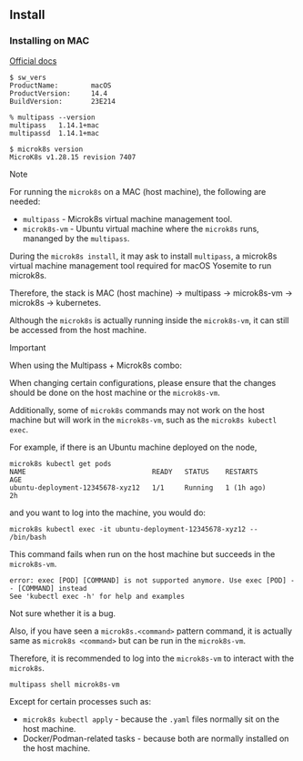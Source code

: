 ## Install

### Installing on MAC

[Official docs](https://microk8s.io/docs/install-macos)

```
$ sw_vers
ProductName:		macOS
ProductVersion:		14.4
BuildVersion:		23E214

% multipass --version
multipass   1.14.1+mac
multipassd  1.14.1+mac

$ microk8s version
MicroK8s v1.28.15 revision 7407
```

> [!NOTE]
> For running the `microk8s` on a MAC (host machine), the following are needed:
> * `multipass` - Microk8s virtual machine management tool.
> * `microk8s-vm` - Ubuntu virtual machine where the `microk8s` runs, mananged by the `multipass`.
> 
> During the `microk8s install`, it may ask to install `multipass`, a microk8s virtual machine management tool required for macOS Yosemite to run microk8s.
> 
> Therefore, the stack is MAC (host machine) -> multipass -> microk8s-vm -> microk8s -> kubernetes.
>
> Although the `microk8s` is actually running inside the `microk8s-vm`, it can still be accessed from the host machine.

> [!IMPORTANT]
> When using the Multipass + Microk8s combo:
>
> When changing certain configurations, please ensure that the changes should be done on the host machine or the `microk8s-vm`.
> 
> Additionally, some of `microk8s` commands may not work on the host machine but will work in the `microk8s-vm`, such as the `microk8s kubectl exec`.
> 
> For example, if there is an Ubuntu machine deployed on the node,
> 
> ```
> microk8s kubectl get pods    
> NAME                               READY   STATUS    RESTARTS        AGE
> ubuntu-deployment-12345678-xyz12   1/1     Running   1 (1h ago)      2h
> ```
> 
> and you want to log into the machine, you would do:
> 
> ```
> microk8s kubectl exec -it ubuntu-deployment-12345678-xyz12 -- /bin/bash
> ```
> 
> This command fails when run on the host machine but succeeds in the `microk8s-vm`.
> 
> ```
> error: exec [POD] [COMMAND] is not supported anymore. Use exec [POD] -- [COMMAND] instead
> See 'kubectl exec -h' for help and examples
> ```
> 
> Not sure whether it is a bug.
>
> Also, if you have seen a `microk8s.<command>` pattern command, it is actually same as `microk8s <command>` but can be run in the `microk8s-vm`.
> 
> Therefore, it is recommended to log into the `microk8s-vm` to interact with the `microk8s`.
> 
> ```
> multipass shell microk8s-vm
> ```
>
> Except for certain processes such as:
> * `microk8s kubectl apply` - because the `.yaml` files normally sit on the host machine.
> * Docker/Podman-related tasks - because both are normally installed on the host machine.
